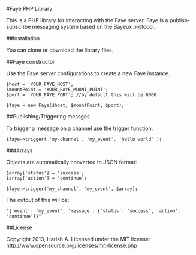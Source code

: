 #Faye PHP Library

This is a PHP library for interacting with the Faye server.
Faye is a publish-subscribe messaging system based on the Bayeux protocol.

##Installation

You can clone or download the library files.

##Faye constructor

Use the Faye server configurations to create a new Faye instance.

    $host = 'YOUR_FAYE_HOST';
    $mountPoint = 'YOUR_FAYE_MOUNT_POINT';
    $port = 'YOUR_FAYE_PORT'; //by default this will be 8000

    $faye = new Faye($host, $mountPoint, $port);

##Publishing/Triggering messges

To trigger a message on a channel use the trigger function.

    $faye->trigger( 'my-channel', 'my_event', 'hello world' );

###Arrays

Objects are automatically converted to JSON format:

    $array['status'] = 'success';
    $array['action'] = 'continue';

    $faye->trigger('my_channel', 'my_event', $array);

The output of this will be:

    "{'event': 'my_event', 'message': {'status': 'success', 'action': 'continue'}}"
    
##License

Copyright 2013, Harish A. Licensed under the MIT license: http://www.opensource.org/licenses/mit-license.php
